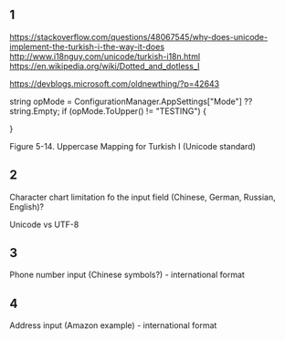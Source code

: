## 1
https://stackoverflow.com/questions/48067545/why-does-unicode-implement-the-turkish-i-the-way-it-does
http://www.i18nguy.com/unicode/turkish-i18n.html
https://en.wikipedia.org/wiki/Dotted_and_dotless_I

https://devblogs.microsoft.com/oldnewthing/?p=42643

string opMode = ConfigurationManager.AppSettings["Mode"] ?? string.Empty;
if (opMode.ToUpper() != "TESTING")
{

}

Figure 5-14. Uppercase Mapping for Turkish I (Unicode standard)

## 2
Character chart limitation fo the input field
(Chinese, German, Russian, English)?

Unicode vs UTF-8

## 3
Phone number input (Chinese symbols?) - international format

## 4
Address input (Amazon example) - international format


